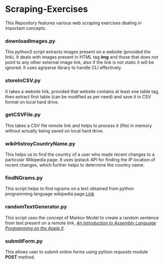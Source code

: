 # Scraping-Exercises
This Repository features various web scraping exercises dealing in important concepts.

### downloadImages.py
This python3 script extracts images present on a website (provided the link). It deals with images present in HTML tag **img** and those that does not point to any other external image link, also if the link is not static it will be ignored. It uses agrparse library to handle CLI effectively.

### storeInCSV.py
It takes a website link, provided that website contains at least one table tag, then extract first table (can be modified as per need) and save it in CSV format on local hard drive.

### getCSVFile.py
This takes a CSV file remote link and helps to process it (file) in memory without actually being saved on local hard drive.

### wikiHistroyCountryName.py
This helps us to find the country of a user who made recent changes to a particular Wikipedia page. It uses ipstack API for finding the IP location of recent changes, which further helps to determine the country name.

### findNGrams.py
This script helps to find ngrams on a text obtained from python programming language wikipedia page.[Link](https://en.wikipedia.org/wiki/Python_(programming_language))

### randomTextGenerator.py
This script uses the concept of Markov Model to create a random sentence from text present on a remote link, [*An Introduction to Assembly Language Programming on the Apple II*](http://textfiles.com/apple/alinto.txt).

### submitForm.py
This allows user to submit online forms using python *requests* module **POST** method.

